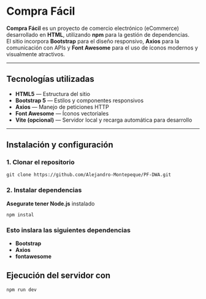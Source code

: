 # Compra Fácil

**Compra Fácil** es un proyecto de comercio electrónico (eCommerce) desarrollado en **HTML**, utilizando **npm** para la gestión de dependencias.  
El sitio incorpora **Bootstrap** para el diseño responsivo, **Axios** para la comunicación con APIs y **Font Awesome** para el uso de íconos modernos y visualmente atractivos.

---

## Tecnologías utilizadas

-  **HTML5** — Estructura del sitio  
-  **Bootstrap 5** — Estilos y componentes responsivos  
-  **Axios** — Manejo de peticiones HTTP  
-  **Font Awesome** — Íconos vectoriales  
-  **Vite (opcional)** — Servidor local y recarga automática para desarrollo  

---

## Instalación y configuración

### 1. Clonar el repositorio

```
git clone https://github.com/Alejandro-Montepeque/PF-DWA.git
```

### 2. Instalar dependencias 
**Asegurate tener Node.js** instalado

```
npm instal
```

### Esto inslara las siguientes dependencias
- **Bootstrap**
- **Axios**
- **fontawesome**

## Ejecución del servidor con

```
npm run dev
```